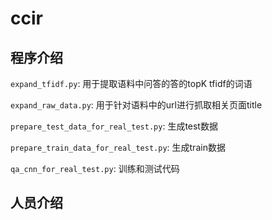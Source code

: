 ﻿# ccir

## 程序介绍
`expand_tfidf.py`: 用于提取语料中问答的答的topK tfidf的词语

`expand_raw_data.py`: 用于针对语料中的url进行抓取相关页面title

`prepare_test_data_for_real_test.py`: 生成test数据

`prepare_train_data_for_real_test.py`: 生成train数据

`qa_cnn_for_real_test.py`: 训练和测试代码

## 人员介绍

